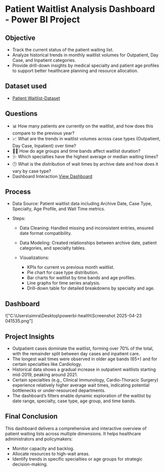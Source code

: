 #  Patient Waitlist Analysis Dashboard - Power BI Project

##  Objective
- Track the current status of the patient waiting list.
- Analyze historical trends in monthly waitlist volumes for Outpatient, Day Case, and Inpatient categories.
- Provide drill-down insights by medical specialty and patient age profiles to support better healthcare planning and resource allocation.

## Dataset used
- <a href="https://github.com/Simran1028/Healthcare-Dashboard-PowerBI/tree/main/Data">Patient Waitlist-Dataset</a>
  
## Questions
- 📊 How many patients are currently on the waitlist, and how does this compare to the previous year?
- 📈 What are the trends in waitlist volumes across case types (Outpatient, Day Case, Inpatient) over time?
- 👶🧓 How do age groups and time bands affect waitlist duration?
- 🩺 Which specialties have the highest average or median waiting times?
- 🕒 What is the distribution of wait times by archive date and how does it vary by case type?
- Dashboard Interaction  <a href="https://github.com/Simran1028/Healthcare-Dashboard-PowerBI/blob/main/Screenshot%202025-04-23%20041535.png">View Dashboard</a>

## Process
- Data Source: Patient waitlist data including Archive Date, Case Type, Specialty, Age Profile, and Wait Time metrics.
- Steps:

    - Data Cleaning: Handled missing and inconsistent entries, ensured date format compatibility.

    - Data Modeling: Created relationships between archive date, patient categories, and specialty tables.

    - Visualizations:
      - KPIs for current vs previous month waitlist.
      - Pie chart for case type distribution.
      - Bar charts for waitlist by time bands and age profiles.
      - Line graphs for time series analysis.
      - Drill-down table for detailed breakdowns by specialty and age.
## Dashboard
!["C:\Users\simra\Desktop\powerbi-health\Screenshot 2025-04-23 041535.png"]
## Project Insights
- Outpatient cases dominate the waitlist, forming over 70% of the total, with the remainder split between day cases and inpatient care.
- The longest wait times were observed in older age bands (65+) and for certain specialties like Cardiology.
- Historical data shows a gradual increase in outpatient waitlists starting mid-2019, peaking around 2021.
- Certain specialties (e.g., Clinical Immunology, Cardio-Thoracic Surgery) experience relatively higher average wait times, indicating potential bottlenecks or under-resourced departments.
- The dashboard’s filters enable dynamic exploration of the waitlist by date range, specialty, case type, age group, and time bands.

## Final Conclusion
This dashboard delivers a comprehensive and interactive overview of patient waiting lists across multiple dimensions. It helps healthcare administrators and policymakers:

- Monitor capacity and backlog.
- Allocate resources to high-wait areas.
- Identify trends in specific specialties or age groups for strategic decision-making.

